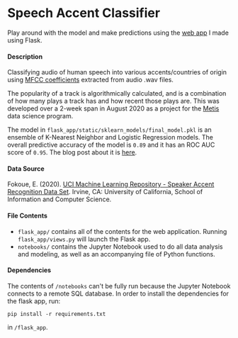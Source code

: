 # Speech Accent Classifier

Play around with the model and make predictions using the [web app](https://accent-identification.appspot.com/)
I made using Flask.

#### Description
Classifying audio of human speech into various accents/countries of origin using 
[MFCC coefficients](https://en.wikipedia.org/wiki/Mel-frequency_cepstrum) extracted from audio .wav files.

The popularity of a track is algorithmically calculated, and is a combination of how many plays a track has and 
how recent those plays are. This was developed over a 2-week span in August 2020 as a project for 
the [Metis](https://thisismetis.com) data science program.

The model in `flask_app/static/sklearn_models/final_model.pkl` is an ensemble of K-Nearest Neighbor and Logistic 
Regression models. The overall predictive accuracy of the model is `0.89` and it has an ROC AUC score of `0.95`. The 
blog post about it is  [here](https://stephenjkaplan.github.io/).

#### Data Source
Fokoue, E. (2020). [UCI Machine Learning Repository - Speaker Accent Recognition Data Set](https://archive.ics.uci.edu/ml/datasets/Speaker+Accent+Recognition). Irvine, CA: University of California, School of Information and Computer Science.


#### File Contents
* `flask_app/` contains all of the contents for the web application. Running `flask_app/views.py` will launch the 
   Flask app.
* `notebooks/` contains the Jupyter Notebook used to do all data analysis and modeling, as well as an accompanying 
   file of Python functions.

#### Dependencies

The contents of `/notebooks` can't be fully run because the Jupyter Notebook connects to a remote SQL database. In order 
to install the dependencies for the flask app, run:

`pip install -r requirements.txt`

in `/flask_app`.